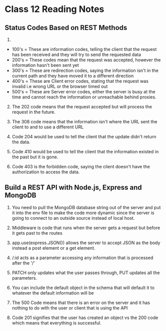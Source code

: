 # Class 12 Reading Notes

## Status Codes Based on REST Methods

1)

- 100's = These are information codes, telling the client that the request has been received and they will try to send the requested data
- 200's = These codes mean that the request was accepted, however the information hasn't been sent yet
- 300's = These are redirection codes, saying the information isn't in the current path and they have moved it to a different direction
- 400's = These are Client error codes, stating that the request was invalid i.e wrong URL or the browser timed out
- 500's = These are Server error codes, either the server is busy at the time and cannot reach the information or unreachable behind proxies.

2) The 202 code means that the request accepted but will process the request in the future.

3) The 308 code means that the information isn't where the URL sent the client to and to use a different URL

4) Code 204 would be used to tell the client that the update didn't return the data.

5) Code 410 would be used to tell the client that the information existed in the past but it is gone.

6) Code 403 is the forbidden code, saying the client doesn't have the authorization to access the data.

## Build a REST API with Node.js, Express and MongoDB

1) You need to pull the MongoDB database string out of the server and put it into the env file to make the code more dynamic since the server is going to connect to an outside source instead of local host.

2) Middleware is code that runs when the server gets a request but before it gets past to the routes

3) app.use(express.JSON()) allows the server to accept JSON as the body instead a post element or a get element.

4) /:id acts as a parameter accessing any information that is processed after the '/'

5) PATCH only updates what the user passes through, PUT updates all the parameters.

6) You can include the default object in the schema that will default it to whatever the default information will be

7) The 500 Code means that there is an error on the server and it has nothing to do with the user or client that is using the API

8) Code 201 signifies that the user has created an object vs the 200 code which means that everything is successful.